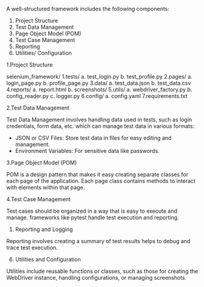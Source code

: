 A well-structured framework includes the following components:

1. Project Structure
2. Test Data Management
3. Page Object Model (POM)
4. Test Case Management
5. Reporting
6. Utilities/ Configuration

1.Project Structure

  selenium_framework/
    1.tests/
      a. test_login.py
      b. test_profile.py
    2.pages/
      a. login_page.py
      b. profile_page.py
    3.data/
      a. test_data.json
      b. test_data.csv
    4.reports/
      a. report.html
      b. screenshots/
    5.utils/
      a. webdriver_factory.py
      b. config_reader.py
      c. logger.py
    6.config/
      a. config.yaml
    7.requirements.txt
    
2.Test Data Management

Test Data Management involves handling data used in tests, such as login credentials, form data, etc. which can manage test data in various formats:

- JSON or CSV Files: Store test data in files for easy editing and management.
- Environment Variables: For sensitive data like passwords.


3.Page Object Model (POM)

POM is a design pattern that makes it easy creating separate classes for each page of the application. Each page class contains methods to interact with elements within that page.

4.Test Case Management

Test cases should be organized in a way that is easy to execute and manage. frameworks like pytest handle test execution and reporting.


1. Reporting and Logging

Reporting involves creating a summary of test results helps to debug and trace test execution.

6. Utilities and Configuration

Utilities include reusable functions or classes, such as those for creating the WebDriver instance, handling configurations, or managing screenshots.
